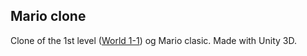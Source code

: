 ## Mario clone

Clone of the 1st level ([World 1-1](https://en.wikipedia.org/wiki/World_1-1)) og Mario clasic. Made with Unity 3D.
